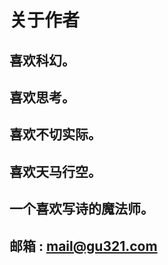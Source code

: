 # 关于作者
## 喜欢科幻。

## 喜欢思考。

## 喜欢不切实际。

## 喜欢天马行空。

## 一个喜欢写诗的魔法师。

## 邮箱 : [mail@gu321.com](mailto:mail@gu321.com)